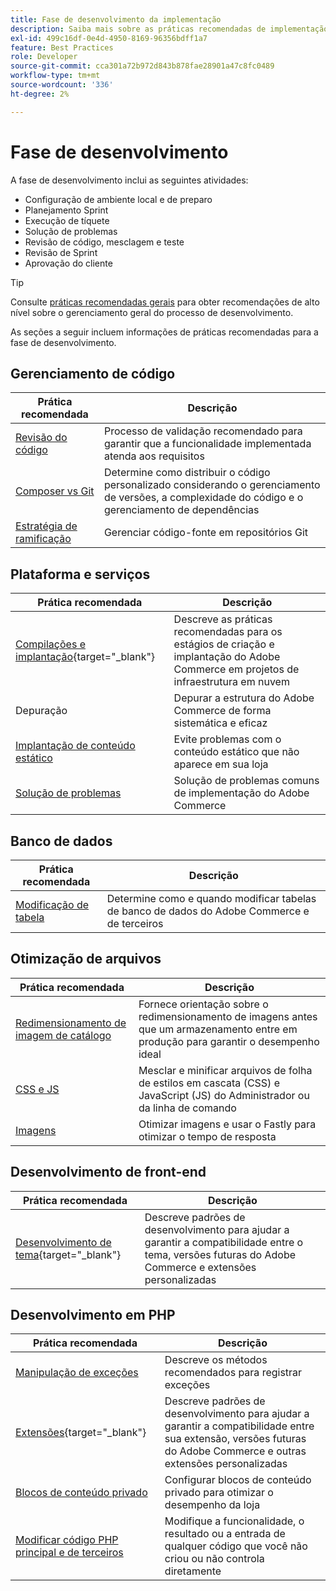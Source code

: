 ```yaml
---
title: Fase de desenvolvimento da implementação
description: Saiba mais sobre as práticas recomendadas de implementação para a fase de desenvolvimento de projetos do Adobe Commerce.
exl-id: 499c16df-0e4d-4950-8169-96356bdff1a7
feature: Best Practices
role: Developer
source-git-commit: cca301a72b972d843b878fae28901a47c8fc0489
workflow-type: tm+mt
source-wordcount: '336'
ht-degree: 2%

---
```



# Fase de desenvolvimento

A fase de desenvolvimento inclui as seguintes atividades:

- Configuração de ambiente local e de preparo
- Planejamento Sprint
- Execução de tíquete
- Solução de problemas
- Revisão de código, mesclagem e teste
- Revisão de Sprint
- Aprovação do cliente

>[!TIP]
>
>Consulte [práticas recomendadas gerais](general.md) para obter recomendações de alto nível sobre o gerenciamento geral do processo de desenvolvimento.

As seções a seguir incluem informações de práticas recomendadas para a fase de desenvolvimento.

## Gerenciamento de código

| Prática recomendada | Descrição |
|-----------------------------------------------------------------|--------------------------------------------------------------------------------------------------------------------------------------|
| [Revisão do código](code-review.md) | Processo de validação recomendado para garantir que a funcionalidade implementada atenda aos requisitos |
| [Composer vs Git](code-management.md) | Determine como distribuir o código personalizado considerando o gerenciamento de versões, a complexidade do código e o gerenciamento de dependências |
| [Estratégia de ramificação](git-branching.md) | Gerenciar código-fonte em repositórios Git |

## Plataforma e serviços

| Prática recomendada | Descrição |
|--------------------------------------------------------------------------------------------------------------------------------------------------------|-------------------------------------------------------------------------------------------------------------|
| [Compilações e implantação](https://experienceleague.adobe.com/docs/commerce-cloud-service/user-guide/develop/deploy/best-practices.html?lang=pt-BR){target="_blank"} | Descreve as práticas recomendadas para os estágios de criação e implantação do Adobe Commerce em projetos de infraestrutura em nuvem |
| Depuração | Depurar a estrutura do Adobe Commerce de forma sistemática e eficaz |
| [Implantação de conteúdo estático](static-content-deployment.md) | Evite problemas com o conteúdo estático que não aparece em sua loja |
| [Solução de problemas](troubleshooting.md) | Solução de problemas comuns de implementação do Adobe Commerce |

## Banco de dados

| Prática recomendada | Descrição |
|----------------------------------------------------------------|---------------------------------------------------------------------------------|
| [Modificação de tabela](modifying-core-and-third-party-tables.md) | Determine como e quando modificar tabelas de banco de dados do Adobe Commerce e de terceiros |

## Otimização de arquivos

| Prática recomendada | Descrição |
|-----------------------------------------------------|-----------------------------------------------------------------------------------------------------------|
| [Redimensionamento de imagem de catálogo](catalog-image-resizing.md) | Fornece orientação sobre o redimensionamento de imagens antes que um armazenamento entre em produção para garantir o desempenho ideal |
| [CSS e JS](optimize-css-js-files.md) | Mesclar e minificar arquivos de folha de estilos em cascata (CSS) e JavaScript (JS) do Administrador ou da linha de comando |
| [Imagens](image-optimization.md) | Otimizar imagens e usar o Fastly para otimizar o tempo de resposta |

## Desenvolvimento de front-end

| Prática recomendada | Descrição |
|----------------------------------------------------------------------------------------------------------------|------------------------------------------------------------------------------------------------------------------------------------------|
| [Desenvolvimento de tema](https://developer.adobe.com/commerce/frontend-core/guide/best-practices/){target="_blank"} | Descreve padrões de desenvolvimento para ajudar a garantir a compatibilidade entre o tema, versões futuras do Adobe Commerce e extensões personalizadas |

## Desenvolvimento em PHP

| Prática recomendada | Descrição |
|-----------------------------------------------------------------------------------------|----------------------------------------------------------------------------------------------------------------------------------------------------|
| [Manipulação de exceções](exception-handling.md) | Descreve os métodos recomendados para registrar exceções |
| [Extensões](https://developer.adobe.com/commerce/php/best-practices/){target="_blank"} | Descreve padrões de desenvolvimento para ajudar a garantir a compatibilidade entre sua extensão, versões futuras do Adobe Commerce e outras extensões personalizadas |
| [Blocos de conteúdo privado](private-content-block-configuration.md) | Configurar blocos de conteúdo privado para otimizar o desempenho da loja |
| [Modificar código PHP principal e de terceiros](modifying-core-and-third-party-code.md) | Modifique a funcionalidade, o resultado ou a entrada de qualquer código que você não criou ou não controla diretamente |
